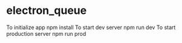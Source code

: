 # electron_queue
To initialize app npm install
To start dev server  npm run dev
To start production server  npm run prod
